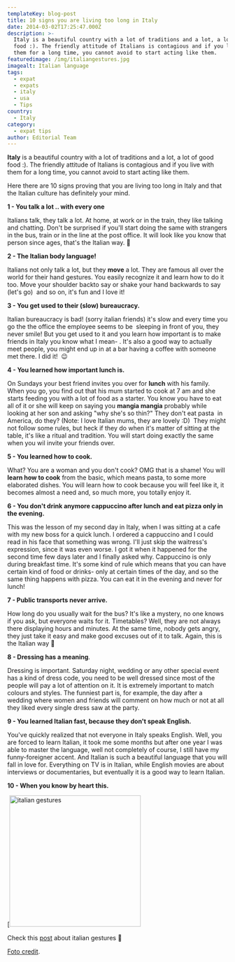 ```yaml
---
templateKey: blog-post
title: 10 signs you are living too long in Italy
date: 2014-03-02T17:25:47.000Z
description: >-
  Italy is a beautiful country with a lot of traditions and a lot, a lot of good
  food :). The friendly attitude of Italians is contagious and if you live with
  them for a long time, you cannot avoid to start acting like them.
featuredimage: /img/italiangestures.jpg
imagealt: Italian language
tags:
  - expat
  - expats
  - italy
  - usa
  - Tips
country:
  - Italy
category:
  - expat tips
author: Editorial Team
---
```

**Italy** is a beautiful country with a lot of traditions and a lot, a lot of good food :). The friendly attitude of Italians is contagious and if you live with them for a long time, you cannot avoid to start acting like them.

Here there are 10 signs proving that you are living too long in Italy and that the Italian culture has definitely your mind.

**1 - You talk a lot .. with every one**

Italians talk, they talk a lot. At home, at work or in the train, they like talking and chatting. Don't be surprised if you'll start doing the same with strangers in the bus, train or in the line at the post office. It will look like you know that person since ages, that's the Italian way. 🙂

**2 - The Italian body language!**

Italians not only talk a lot, but they **move** a lot. They are famous all over the world for their hand gestures. You easily recognize it and learn how to do it too. Move your shoulder backto say or shake your hand backwards to say (let's go)  and so on, it's fun and I love it!

**3 - You get used to their (slow) bureaucracy.**

Italian bureaucracy is bad! (sorry italian friends) it's slow and every time you go the the office the employee seems to be  sleeping in front of you, they never smile! But you get used to it and you learn how important is to make friends in Italy you know what I mean- . It's also a good way to actually meet people, you might end up in at a bar having a coffee with someone met there. I did it!  😉

**4 - You learned how important lunch is.**

On Sundays your best friend invites you over for **lunch** with his family. When you go, you find out that his mum started to cook at 7 am and she starts feeding you with a lot of food as a starter. You know you have to eat all of it or she will keep on saying you **mangia mangia** probably while looking at her son and asking "why she's so thin?" They don't eat pasta  in America, do they? (Note: I love Italian mums, they are lovely :D)  They might not follow some rules, but heck if they do when it's matter of sitting at the table, it's like a ritual and tradition. You will start doing exactly the same when you wil invite your friends over.

**5 - You learned how to cook.**

What? You are a woman and you don't cook? OMG that is a shame! You will **learn how to cook** from the basic, which means pasta, to some more elaborated dishes. You will learn how to cook because you will feel like it, it becomes almost a need and, so much more, you totally enjoy it.

**6 - You don't drink anymore cappuccino after lunch and eat pizza only in the evening.**

This was the lesson of my second day in Italy, when I was sitting at a cafe with my new boss for a quick lunch. I ordered a cappuccino and I could read in his face that something was wrong. I'll just skip the waitress's expression, since it was even worse. I got it when it happened for the second time few days later and I finally asked why. Cappuccino is only during breakfast time. It's some kind of rule which means that you can have certain kind of food or drinks- only at certain times of the day, and so the same thing happens with pizza. You can eat it in the evening and never for lunch!

**7 - Public transports never arrive.**

How long do you usually wait for the bus? It's like a mystery, no one knows if you ask, but everyone waits for it. Timetables? Well, they are not always there displaying hours and minutes. At the same time, nobody gets angry, they just take it easy and make good excuses out of it to talk. Again, this is the Italian way 🙂

**8 - Dressing has a meaning**.

Dressing is important. Saturday night, wedding or any other special event has a kind of dress code, you need to be well dressed since most of the people will pay a lot of attention on it. It is extremely important to match colours and styles. The funniest part is, for example, the day after a wedding where women and friends will comment on how much or not at all they liked every single dress saw at the party.

**9 - You learned Italian fast, because they don't speak English.**

You've quickly realized that not everyone in Italy speaks English. Well, you are forced to learn Italian, it took me some months but after one year I was able to master the language, well not completely of course, I still have my funny-foreigner accent. And Italian is such a beautiful language that you will fall in love for. Everything on TV is in Italian, while English movies are about interviews or documentaries, but eventually it is a good way to learn Italian.

**10 - When you know by heart this.** 

[<img alt="italian gestures" src="/img/uploads/2014/02/italiangestures-300x300.jpg" width="300" height="300" />

Check this <a href="https://www.mymodernmet.com/profiles/blogs/italian-popular-gestures-3" target="_blank">post</a> about italian gestures 🙂

<a href="https://www.mymodernmet.com/profiles/blogs/italian-popular-gestures-3" target="_blank">Foto credit</a>.
